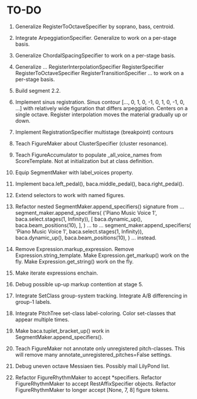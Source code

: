 TO-DO
=====

1.  Generalize RegisterToOctaveSpecifier by soprano, bass, centroid.

2.  Integrate ArpeggiationSpecifier.
    Generalize to work on a per-stage basis.

3.  Generalize ChordalSpacingSpecifier to work on a per-stage basis.

4.  Generalize ...
        RegisterInterpolationSpecifier
        RegisterSpecifier
        RegisterToOctaveSpecifier
        RegisterTransitionSpecifier
    ... to work on a per-stage basis.

5.  Build segment 2.2.

6.  Implement sinus registration. Sinus contour [..., 0, 1, 0, -1, 0, 1, 0, -1,
    0, ...] with relatively wide figuration that differs arpeggiation. Centers
    on a single octave. Register interpolation moves the material gradually up
    or down.

7.  Implement RegistrationSpecifier multistage (breakpoint) contours

8.  Teach FigureMaker about ClusterSpecifier (cluster resonance).

9.  Teach FigureAccumulator to populate _all_voice_names from ScoreTemplate.
    Not at initialization but at class definition.

10. Equip SegmentMaker with label_voices property.

11. Implement baca.left_pedal(), baca.middle_pedal(), baca.right_pedal().

12. Extend selectors to work with named figures.

13. Refactor nested SegmentMaker.append_specifiers() signature from ...
        segment_maker.append_specifiers(
            ('Piano Music Voice 1', baca.select.stages(1, Infinity)),
            [
                baca.dynamic_up(),
                baca.beam_positions(10),
                ],
            )
    ... to ...
        segment_maker.append_specifiers(
            'Piano Music Voice 1',
            baca.select.stages(1, Infinity)),
            baca.dynamic_up(),
            baca.beam_positions(10),
            )
    ... instead.

14. Remove Expression.markup_expression.
    Remove Expression.string_template.
    Make Expression.get_markup() work on the fly.
    Make Expression.get_string() work on the fly.

15. Make iterate expressions enchain.

16. Debug possible up-up markup contention at stage 5.

17. Integrate SetClass group-system tracking.
    Integrate A/B differencing in group-1 labels.

18. Integrate PitchTree set-class label-coloring.
    Color set-classes that appear multiple times.

19. Make baca.tuplet_bracket_up() work in SegmentMaker.append_specifiers().

20. Teach FigureMaker not annotate only unregistered pitch-classes.
    This will remove many annotate_unregistered_pitches=False settings.

21. Debug uneven octave Messiaen ties. Possibly mail LilyPond list.

22. Refactor FigureRhythmMaker to accept *specifiers.
    Refactor FigureRhythmMaker to accept RestAffixSpecifier objects.
    Refactor FigureRhythmMaker to longer accept [None, 7, 8] figure tokens.
